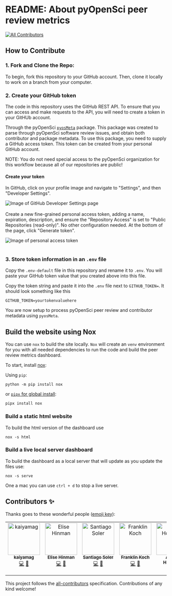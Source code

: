 # README: About pyOpenSci peer review metrics
<!-- ALL-CONTRIBUTORS-BADGE:START - Do not remove or modify this section -->
[![All Contributors](https://img.shields.io/badge/all_contributors-7-orange.svg?style=flat-square)](#contributors-)
<!-- ALL-CONTRIBUTORS-BADGE:END -->


## How to Contribute

### 1. **Fork and Clone the Repo:**

To begin, fork this repository to your GitHub account. Then, clone it
locally to work on a branch from your computer.

### 2. Create your GitHub token

The code in this repository uses the GitHub REST API. To ensure that you can
access and make requests to the API, you will need to create a token in your
GitHUb account.

Through the pyOpenSci [`pyosMeta`](https://github.com/pyOpenSci/pyosMeta)
package. This package was created to parse through pyOpenSci software review
issues, and obtain both contributor and package metadata. To use this package,
you need to supply a GitHub access
token. This token can be created from your personal GitHub account.

NOTE: You do not need special access to the pyOpenSci organization for this workflow
because all of our repositories are public!

#### Create your token

In GitHub, click on your profile image and navigate to "Settings", and then
"Developer Settings".

![Image of GitHub Developer Settings page](images/developer_settings.png "Developer Settings page")
<br/><br/>
Create a new fine-grained personal access token, adding a name, expiration,
description, and ensure the "Repository Access" is set to "Public Repositories
(read-only)". No other configuration needed. At the bottom of the page, click
"Generate token".

![Image of personal access token](images/token.png "Token configuration page")
<br/><br/>

### 3. Store token information in an `.env` file

Copy the `.env-default` file in this repository and
rename it to `.env`. You will paste your GitHub token value that you created
above into this file.

Copy the token string and paste it into the `.env` file next to `GITHUB_TOKEN=`.
It should look something like this

`GITHUB_TOKEN=yourtokenvaluehere`

You are now setup to process pyOpenSci peer review and contributor metadata
using `pyosMeta`.

## Build the website using Nox

You can use `nox` to build the site locally. `Nox` will create an `venv`
environment for you with all needed dependencies to run the code and build
the peer review metrics dashboard.

To start, install [nox](https://nox.thea.codes/en/stable/):

Using `pip`:

`python -m pip install nox`

or [`pipx` for global install](https://pipx.pypa.io/stable/):

`pipx install nox`

### Build a static html website

To build the html version of the dashboard use

`nox -s html`

### Build a live local server dashboard

To build the dashboard as a local server that will update
as you update the files use:

`nox -s serve`

One a mac you can use `ctrl + d` to stop a live server.

## Contributors ✨

Thanks goes to these wonderful people ([emoji key](https://allcontributors.org/docs/en/emoji-key)):

<!-- ALL-CONTRIBUTORS-LIST:START - Do not remove or modify this section -->
<!-- prettier-ignore-start -->
<!-- markdownlint-disable -->
<table>
  <tbody>
    <tr>
      <td align="center" valign="top" width="14.28%"><a href="https://github.com/kaiyamag"><img src="https://avatars.githubusercontent.com/u/98053751?v=4?s=100" width="100px;" alt="kaiyamag"/><br /><sub><b>kaiyamag</b></sub></a><br /><a href="https://github.com/pyOpenSci/peer-review-metrics/commits?author=kaiyamag" title="Code">💻</a> <a href="https://github.com/pyOpenSci/peer-review-metrics/pulls?q=is%3Apr+reviewed-by%3Akaiyamag" title="Reviewed Pull Requests">👀</a></td>
      <td align="center" valign="top" width="14.28%"><a href="https://github.com/ehinman"><img src="https://avatars.githubusercontent.com/u/121896266?v=4?s=100" width="100px;" alt="Elise Hinman"/><br /><sub><b>Elise Hinman</b></sub></a><br /><a href="https://github.com/pyOpenSci/peer-review-metrics/commits?author=ehinman" title="Code">💻</a> <a href="https://github.com/pyOpenSci/peer-review-metrics/pulls?q=is%3Apr+reviewed-by%3Aehinman" title="Reviewed Pull Requests">👀</a></td>
      <td align="center" valign="top" width="14.28%"><a href="https://www.santisoler.com"><img src="https://avatars.githubusercontent.com/u/11541317?v=4?s=100" width="100px;" alt="Santiago Soler"/><br /><sub><b>Santiago Soler</b></sub></a><br /><a href="https://github.com/pyOpenSci/peer-review-metrics/commits?author=santisoler" title="Code">💻</a> <a href="https://github.com/pyOpenSci/peer-review-metrics/pulls?q=is%3Apr+reviewed-by%3Asantisoler" title="Reviewed Pull Requests">👀</a></td>
      <td align="center" valign="top" width="14.28%"><a href="https://github.com/fwkoch"><img src="https://avatars.githubusercontent.com/u/9453731?v=4?s=100" width="100px;" alt="Franklin Koch"/><br /><sub><b>Franklin Koch</b></sub></a><br /><a href="https://github.com/pyOpenSci/peer-review-metrics/commits?author=fwkoch" title="Code">💻</a> <a href="https://github.com/pyOpenSci/peer-review-metrics/pulls?q=is%3Apr+reviewed-by%3Afwkoch" title="Reviewed Pull Requests">👀</a></td>
      <td align="center" valign="top" width="14.28%"><a href="https://github.com/agoose77"><img src="https://avatars.githubusercontent.com/u/1248413?v=4?s=100" width="100px;" alt="Angus Hollands"/><br /><sub><b>Angus Hollands</b></sub></a><br /><a href="https://github.com/pyOpenSci/peer-review-metrics/commits?author=agoose77" title="Code">💻</a> <a href="https://github.com/pyOpenSci/peer-review-metrics/pulls?q=is%3Apr+reviewed-by%3Aagoose77" title="Reviewed Pull Requests">👀</a></td>
      <td align="center" valign="top" width="14.28%"><a href="http://batalex.github.io"><img src="https://avatars.githubusercontent.com/u/11004857?v=4?s=100" width="100px;" alt="Alex Batisse"/><br /><sub><b>Alex Batisse</b></sub></a><br /><a href="https://github.com/pyOpenSci/peer-review-metrics/commits?author=batalex" title="Code">💻</a> <a href="https://github.com/pyOpenSci/peer-review-metrics/pulls?q=is%3Apr+reviewed-by%3Abatalex" title="Reviewed Pull Requests">👀</a></td>
      <td align="center" valign="top" width="14.28%"><a href="https://hachyderm.io/web/@willingc"><img src="https://avatars.githubusercontent.com/u/2680980?v=4?s=100" width="100px;" alt="Carol Willing"/><br /><sub><b>Carol Willing</b></sub></a><br /><a href="https://github.com/pyOpenSci/peer-review-metrics/commits?author=willingc" title="Code">💻</a> <a href="https://github.com/pyOpenSci/peer-review-metrics/pulls?q=is%3Apr+reviewed-by%3Awillingc" title="Reviewed Pull Requests">👀</a></td>
    </tr>
  </tbody>
</table>

<!-- markdownlint-restore -->
<!-- prettier-ignore-end -->

<!-- ALL-CONTRIBUTORS-LIST:END -->

This project follows the [all-contributors](https://github.com/all-contributors/all-contributors) specification. Contributions of any kind welcome!
